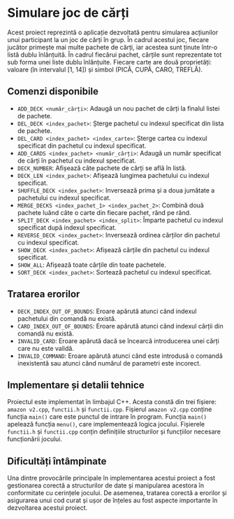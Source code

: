 
# Simulare joc de cărți

Acest proiect reprezintă o aplicație dezvoltată pentru simularea acțiunilor unui participant la un joc de cărți în grup. În cadrul acestui joc, fiecare jucător primește mai multe pachete de cărți, iar acestea sunt ținute într-o listă dublu înlănțuită. În cadrul fiecărui pachet, cărțile sunt reprezentate tot sub forma unei liste dublu înlănțuite. Fiecare carte are două proprietăți: valoare (în intervalul [1, 14]) și simbol (PICĂ, CUPĂ, CARO, TREFLĂ).

## Comenzi disponibile
- `ADD_DECK <număr_cărți>`: Adaugă un nou pachet de cărți la finalul listei de pachete.
- `DEL_DECK <index_pachet>`: Șterge pachetul cu indexul specificat din lista de pachete.
- `DEL_CARD <index_pachet> <index_carte>`: Șterge cartea cu indexul specificat din pachetul cu indexul specificat.
- `ADD_CARDS <index_pachet> <număr_cărți>`: Adaugă un număr specificat de cărți în pachetul cu indexul specificat.
- `DECK_NUMBER`: Afișează câte pachete de cărți se află în listă.
- `DECK_LEN <index_pachet>`: Afișează lungimea pachetului cu indexul specificat.
- `SHUFFLE_DECK <index_pachet>`: Inversează prima și a doua jumătate a pachetului cu indexul specificat.
- `MERGE_DECKS <index_pachet_1> <index_pachet_2>`: Combină două pachete luând câte o carte din fiecare pachet, rând pe rând.
- `SPLIT_DECK <index_pachet> <index_split>`: Împarte pachetul cu indexul specificat după indexul specificat.
- `REVERSE_DECK <index_pachet>`: Inversează ordinea cărților din pachetul cu indexul specificat.
- `SHOW_DECK <index_pachet>`: Afișează cărțile din pachetul cu indexul specificat.
- `SHOW_ALL`: Afișează toate cărțile din toate pachetele.
- `SORT_DECK <index_pachet>`: Sortează pachetul cu indexul specificat.

## Tratarea erorilor
- `DECK_INDEX_OUT_OF_BOUNDS`: Eroare apărută atunci când indexul pachetului din comandă nu există.
- `CARD_INDEX_OUT_OF_BOUNDS`: Eroare apărută atunci când indexul cărții din comandă nu există.
- `INVALID_CARD`: Eroare apărută dacă se încearcă introducerea unei cărți care nu este validă.
- `INVALID_COMMAND`: Eroare apărută atunci când este introdusă o comandă inexistentă sau atunci când numărul de parametri este incorect.

## Implementare și detalii tehnice
Proiectul este implementat în limbajul C++. Acesta constă din trei fișiere: `amazon v2.cpp`, `functii.h` și `functii.cpp`. Fișierul `amazon v2.cpp` conține funcția `main()` care este punctul de intrare în program. Funcția `main()` apelează funcția `menu()`, care implementează logica jocului. Fișierele `functii.h` și `functii.cpp` conțin definițiile structurilor și funcțiilor necesare funcționării jocului.

## Dificultăți întâmpinate
Una dintre provocările principale în implementarea acestui proiect a fost gestionarea corectă a structurilor de date și manipularea acestora în conformitate cu cerințele jocului. De asemenea, tratarea corectă a erorilor și asigurarea unui cod curat și ușor de înțeles au fost aspecte importante în dezvoltarea acestui proiect.

